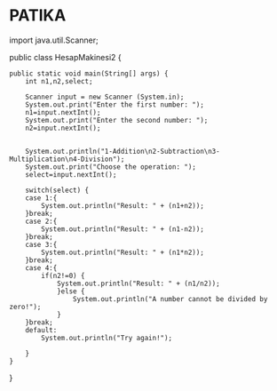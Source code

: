 # PATIKA
import java.util.Scanner;

public class HesapMakinesi2 {

	public static void main(String[] args) {
		int n1,n2,select;
		
		Scanner input = new Scanner (System.in);
		System.out.print("Enter the first number: ");
		n1=input.nextInt();
		System.out.print("Enter the second number: ");
		n2=input.nextInt();
		
		
		System.out.println("1-Addition\n2-Subtraction\n3-Multiplication\n4-Division");
		System.out.print("Choose the operation: ");
		select=input.nextInt();
		
		switch(select) {
		case 1:{
			System.out.println("Result: " + (n1+n2));
		}break;
		case 2:{
			System.out.println("Result: " + (n1-n2));
        }break;
		case 3:{
			System.out.println("Result: " + (n1*n2));
		}break;
		case 4:{
			if(n2!=0) {
				System.out.println("Result: " + (n1/n2));
				}else {
					System.out.println("A number cannot be divided by zero!");
				}
		}break;
		default:
			System.out.println("Try again!");
		
		}
	}

}
